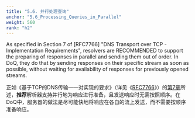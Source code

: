 ```yaml
---
title: "5.6. 并行处理查询"
anchor: "5.6_Processing_Queries_in_Parallel"
weight: 560
rank: "h2"
---
```


As specified in Section 7 of [RFC7766] "DNS Transport over TCP - Implementation Requirements", resolvers are RECOMMENDED to support the preparing of responses in parallel and sending them out of order. In DoQ, they do that by sending responses on their specific stream as soon as possible, without waiting for availability of responses for previously opened streams.

正如《基于TCP的DNS传输——对实现的要求》（详见《[RFC7766]()》）的[第7章]()所述，**推荐**解析器支持并行地为响应进行准备，且发送响应时无需按照顺序。在DoQ中，服务器的做法是尽可能快地将响应在各自的流上发送，而不需要按顺序准备响应。
